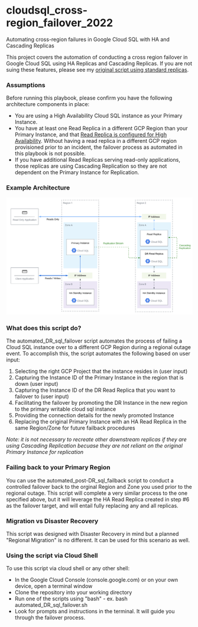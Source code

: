 # cloudsql_cross-region_failover_2022
Automating cross-region failures in Google Cloud SQL with HA and Cascading Replicas

This project covers the automation of conducting a cross region failover in Google Cloud SQL using HA Replicas and Cascading Replicas. If you are not suing these features, please see my <a href="https://github.com/wapfel20/cloudsql_cross-region_failover">original script using standard replicas</a>.

<h3>Assumptions</h3>

Before running this playbook, please confirm you have the following architecture components in place:
- You are using a High Availability Cloud SQL instance as your Primary Instance.
- You have at least one Read Replica in a different GCP Region than your Primary Instance, and that <a href="https://cloud.google.com/sql/docs/mysql/high-availability#read_replicas">Read Replica is configured for High Availability</a>. Without having a read replica in a different GCP region provisioned prior to an incident, the failover process as automated in this playbook is not possible.
- If you have additional Read Replicas serving read-only applications, those replicas are using Cascading Replication so they are not dependent on the Primary Instance for Replication.

<h3>Example Architecture</h3>
<img alt="PNG" src="https://github.com/wapfel20/cloudsql_cross-region_failover_2022/blob/main/example_cross_region_architecture.png" />

<h3>What does this script do?</h3>
The automated_DR_sql_failover script automates the process of failing a Cloud SQL instance over to a different GCP Region during a regional outage event. To accomplish this, the script automates the following based on user input:

1. Selecting the right GCP Project that the instance resides in (user input)
2. Capturing the Instance ID of the Primary Instance in the region that is down (user input)
3. Capturing the Instance ID of the DR Read Replica that you want to failover to (user input)
4. Facilitating the failover by promoting the DR Instance in the new region to the primary writable cloud sql instance
5. Providing the connection details for the newly promoted Instance
6. Replacing the original Primary Instance with an HA Read Replica in the same Region/Zone for future failback procedures

<i>Note: it is not necessary to recreate other downstream replicas if they are using Cascading Replication becuase they are not reliant on the original Primary Instance for replication</i>
  
<h3>Failing back to your Primary Region</h3>
You can use the automated_post-DR_sql_failback script to conduct a controlled failover back to the orginal Region and Zone you used prior to the regional outage. This script will complete a very similar process to the one specified above, but it will leverage the HA Read Replica created in step #6 as the failover target, and will entail fully replacing any and all replicas.
  
<h3>Migration vs Disaster Recovery</h3>
This script was designed with Disaster Recovery in mind but a planned "Regional Migration" is no different. It can be used for this scenario as well.
  
<h3>Using the script via Cloud Shell</h3>
To use this script via cloud shell or any other shell:

- In the Google Cloud Console (console.google.com) or on your own device, open a terminal window
- Clone the repository into your working directory
- Run one of the scripts using "bash" - ex. bash automated_DR_sql_failover.sh
- Look for prompts and instructions in the terminal. It will guide you through the failover process.
